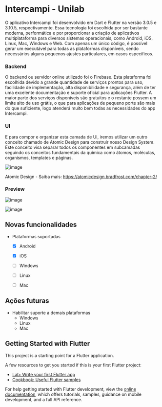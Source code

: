 # Intercampi - Unilab

O aplicativo Intercampi foi desenvolvido em Dart e Flutter na versão 3.0.5 e 3.10.5, respectivamente. Essa tecnologia foi escolhida por ser bastante moderna, performática e por proporcionar a criação de aplicativos multiplataforma para diversos sistemas operacionais, como Android, iOS, Linux, Mac, Windows e Web. Com apenas um único código, é possível gerar um executável para todas as plataformas disponíveis, sendo necessários alguns pequenos ajustes particulares, em casos específicos.

### Backend
O backend ou servidor online utilizado foi o Firebase. Esta plataforma foi escolhida devido a grande quantidade de serviços prontos para uso, facilidade de implementação, alta disponibilidade e segurança, além de ter uma excelente documentação e suporte oficial para aplicações Flutter. A maior parte dos serviços disponíveis são gratuitos e o restante possem um limite alto de uso grátis, o que para aplicações de pequeno porte são mais do que suficiente, logo atenderá muito bem todas as necessidades do app Intercampi.

### UI
E para compor e organizar esta camada de UI, iremos utilizar um outro conceito chamado de Atomic Design para construir nosso Design System. Este conceito visa separar todos os componentes em subcamadas seguindo os conceitos fundamentais da química como átomos, moléculas, organismos, templates e páginas.

![image](https://github.com/EdesonABizerril/intercampi_unilab/assets/27028977/278553a3-6409-4477-bda7-08b9670f1107)

Atomic Design - Saiba mais: https://atomicdesign.bradfrost.com/chapter-2/

### Preview

![image](https://github.com/EdesonABizerril/intercampi_unilab/assets/27028977/f4d80e0d-1f23-4a2a-9922-0ad827be83dd)

![image](https://github.com/EdesonABizerril/intercampi_unilab/assets/27028977/0e816481-4370-40c6-94a5-940c3a721341)



## Novas funcionalidades
- Plataformas suportadas
  
  - [X] Android
  - [X] iOS
  - [ ] Windows
  - [ ] Linux
  - [ ] Mac


## Ações futuras
- Habilitar suporte a demais plataformas
  - Windows
  - Linux
  - Mac



## Getting Started with Flutter

This project is a starting point for a Flutter application.

A few resources to get you started if this is your first Flutter project:

- [Lab: Write your first Flutter app](https://docs.flutter.dev/get-started/codelab)
- [Cookbook: Useful Flutter samples](https://docs.flutter.dev/cookbook)

For help getting started with Flutter development, view the
[online documentation](https://docs.flutter.dev/), which offers tutorials,
samples, guidance on mobile development, and a full API reference.
